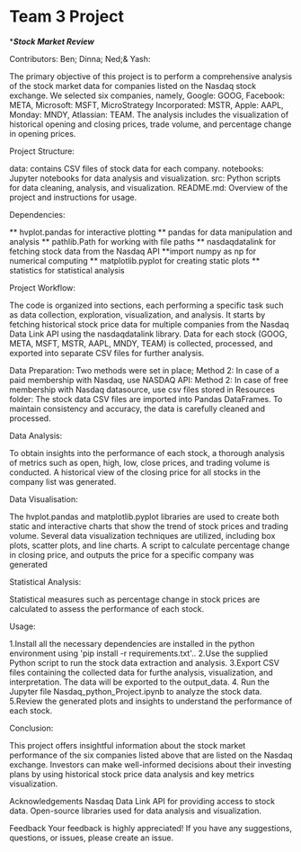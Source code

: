 # Team 3 Project
******Stock Market Review*****

Contributors:
Ben;
Dinna;
Ned;&
Yash:

The primary objective of this project is to perform a comprehensive analysis of the stock market data for companies listed on the Nasdaq stock exchange. We selected six companies, namely, Google: GOOG, Facebook: META, Microsoft: MSFT, MicroStrategy Incorporated: MSTR, Apple: AAPL, Monday: MNDY, Atlassian: TEAM. The analysis includes the visualization of historical opening and closing prices, trade volume, and percentage change in opening prices.

Project Structure:

data: contains CSV files of stock data for each company.
notebooks: Jupyter notebooks for data analysis and visualization.
src: Python scripts for data cleaning, analysis, and visualization.
README.md: Overview of the project and instructions for usage.

Dependencies:

** hvplot.pandas for interactive plotting
** pandas for data manipulation and analysis
** pathlib.Path for working with file paths
** nasdaqdatalink for fetching stock data from the Nasdaq API
**import numpy as np for numerical computing
** matplotlib.pyplot for creating static plots
** statistics for statistical analysis

Project Workflow:

The code is organized into sections, each performing a specific task such as data collection, exploration, visualization, and analysis.
It starts by fetching historical stock price data for multiple companies from the Nasdaq Data Link API using the nasdaqdatalink library.
Data for each stock (GOOG, META, MSFT, MSTR, AAPL, MNDY, TEAM) is collected, processed, and exported into separate CSV files for further analysis.

Data Preparation:
Two methods were set in place;
Method 2: In case of a paid membership with Nasdaq, use NASDAQ API:
Method 2: In case of free membership with Nasdaq datasource, use csv files stored in Resources folder:
The stock data CSV files are imported into Pandas DataFrames.
To maintain consistency and accuracy, the data is carefully cleaned and processed.

Data Analysis:

To obtain insights into the performance of each stock, a thorough analysis of metrics such as open, high, low, close prices, and trading volume is conducted.
A historical view of the closing price for all stocks in the company list was generated.

Data Visualisation:

The hvplot.pandas and matplotlib.pyplot libraries are used to create both static and interactive charts that show the trend of stock prices and trading volume.
Several data visualization techniques are utilized, including box plots, scatter plots, and line charts.
A script to calculate percentage change in closing price, and outputs the price for a specific company was generated

Statistical Analysis:

Statistical measures such as percentage change in stock prices are calculated to assess the performance of each stock.

Usage:

1.Install all the necessary dependencies are installed in the python environment using 'pip install -r requirements.txt'..
2.Use the supplied Python script to run the stock data extraction and analysis.
3.Export CSV files containing the collected data for furthe analysis, visualization, and interpretation. The data will be exported to the output_data.
4. Run the Jupyter file Nasdaq_python_Project.ipynb to analyze the stock data.
5.Review the generated plots and insights to understand the performance of each stock.

Conclusion:

This project offers insightful information about the stock market performance of the six companies listed above that are listed on the Nasdaq exchange. Investors can make well-informed decisions about their investing plans by using historical stock price data analysis and key metrics visualization.

Acknowledgements
Nasdaq Data Link API for providing access to stock data.
Open-source libraries used for data analysis and visualization.

Feedback
Your feedback is highly appreciated! If you have any suggestions, questions, or issues, please create an issue.

